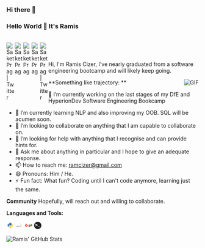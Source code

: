 ### Hi there 👋

<!--
**ramcizer/ramcizer** is a ✨ _special_ ✨ repository because its `README.md` (this file) appears on your GitHub profile.

Here are some ideas to get you started:

- 🔭 I’m currently working on the last stages of my DfE and HyperionDev Software Engineering Bookcamp
- 🌱 I’m currently learning NLP and also improving my OOB. 
- 👯 I’m looking to collaborate on anything that I am capable to collaborate on. 
- 🤔 I’m looking for help with anything that I recognise and can provide hints for. 
- 💬 Ask me about anything in particular and I hope to give an adequate response. 
- 📫 How to reach me: ramcizer@gmail.com
- 😄 Pronouns: Him / He. 
- ⚡ Fun fact: What fun? Coding until I can't code anymore, learning just the same. 
-->

### Hello World 👋 It's Ramis

<br/>


<a href="https://twitter.com/sakigo_09">
<img align="left" alt="Saket Prag | Twitter" width="22px" src="https://cdn.jsdelivr.net/npm/simple-icons@v3/icons/twitter.svg" />
</a>
<a href="https://www.linkedin.com/in/saket-prag-31b972157/">
<img align="left" alt="Saket Prag" width="22px" src="https://cdn.jsdelivr.net/npm/simple-icons@v3/icons/linkedin.svg" />
</a>
<a href="https://medium.com/@saketprag322">
<img align="left" alt="Saket Prag" width="22px" src="https://cdn.jsdelivr.net/npm/simple-icons@v3/icons/medium.svg" />
</a>
<a href="https://www.instagram.com/sakigo_09/">
<img align="left" alt="Saket Prag" width="22px" src="https://cdn.jsdelivr.net/npm/simple-icons@v3/icons/instagram.svg" />
</a>
<a href="https://www.youtube.com/watch?v=eXlaZbQ0TiY&t=3s">
<img align="left" alt="Saket Prag | Twitter" width="22px" src="https://cdn.jsdelivr.net/npm/simple-icons@v3/icons/youtube.svg" />
</a>
<br />

<br />

Hi, I'm Ramis Cizer, I've nearly graduated from a software engineering bootcamp and will likely keep going. 


<img align="right" alt="GIF" src="https://media.giphy.com/media/USV0ym3bVWQJJmNu3N/giphy.gif" />


**Something like trajectory: **

🔭 I’m currently working on the last stages of my DfE and HyperionDev Software Engineering Bookcamp
- 🌱 I’m currently learning NLP and also improving my OOB. SQL will be acumen soon. 
- 👯 I’m looking to collaborate on anything that I am capable to collaborate on. 
- 🤔 I’m looking for help with anything that I recognise and can provide hints for. 
- 💬 Ask me about anything in particular and I hope to give an adequate response. 
- 📫 How to reach me: ramcizer@gmail.com
- 😄 Pronouns: Him / He. 
- ⚡ Fun fact: What fun? Coding until I can't code anymore, learning just the same. 

**Community**
Hopefully, will reach out and willing to collaborate. 


**Languages and Tools:**

<code><img height="20" src="https://raw.githubusercontent.com/github/explore/80688e429a7d4ef2fca1e82350fe8e3517d3494d/topics/python/python.png"></code>
<code><img height="20" src="https://raw.githubusercontent.com/github/explore/80688e429a7d4ef2fca1e82350fe8e3517d3494d/topics/mysql/mysql.png"></code>
<code><img height="20" src="https://raw.githubusercontent.com/github/explore/80688e429a7d4ef2fca1e82350fe8e3517d3494d/topics/git/git.png"></code>
<code><img height="20" src="https://raw.githubusercontent.com/github/explore/80688e429a7d4ef2fca1e82350fe8e3517d3494d/topics/terminal/terminal.png"></code>

![Ramis' GitHub Stats](https://github-readme-stats.vercel.app/api?username=ramcizer&show_icons=true&hide_border=true)
